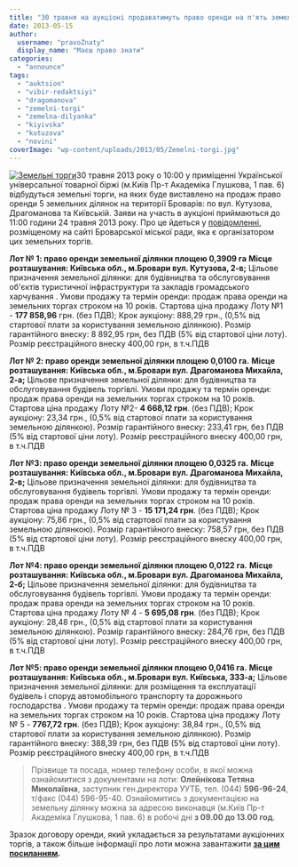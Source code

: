 ```yaml
---
title: "30 травня на аукціоні продаватимуть право оренди на п'ять земельних ділянок у Броварах"
date: 2013-05-15
author: 
  username: "pravoZnaty"
  display_name: "Маєш право знати"
categories: 
  - "announce"
tags: 
  - "auktsion"
  - "vibir-redaktsiyi"
  - "dragomanova"
  - "zemelni-torgi"
  - "zemelna-dilyanka"
  - "kiyivska"
  - "kutuzova"
  - "novini"
coverImage: "wp-content/uploads/2013/05/Zemelni-torgi.jpg"
---
```


[![Земельні торги](https://mpz.brovary.org/wp-content/uploads/2013/05/Zemelni-torgi.jpg)](https://mpz.brovary.org/wp-content/uploads/2013/05/Zemelni-torgi.jpg)30 травня 2013 року о 10:00 у приміщенні Української універсальної товарної біржі (м.Київ Пр-т Академіка Глушкова, 1 пав. 6) відбудуться земельні торги, на яких буде виставлено на продаж право оренди 5 земельних ділянок на території Броварів: по вул. Кутузова, Драгоманова та Київській. Заяви на участь в аукціоні приймаються до 11:00 години 24 травня 2013 року. Про це йдеться у [повідомленні](http://docs.pravo-znaty.org.ua/p7325/30.04.2013), розміщеному на сайті Броварської міської ради, яка є організатором цих земельних торгів.

**Лот № 1: право оренди земельної ділянки площею 0,3909 га** **Місце розташування: Київська обл., м.Бровари вул. Кутузова, 2-в;** Цільове призначення земельної ділянки: для будівництва та обслуговування об'єктів туристичної інфраструктури та закладів громадського харчування . Умови продажу та термін оренди: продаж права оренди на земельних торгах строком на 10 років. Стартова ціна продажу Лоту №1 - **177 858,96** грн. (без ПДВ); Крок аукціону: 888,29 грн., (0,5% від стартової плати за користування земельною ділянкою). Розмір гарантійного внеску: 8 892,95 грн, без ПДВ (5% від стартової ціни лоту). Розмір реєстраційного внеску 400,00 грн, в т.ч.ПДВ

**Лот № 2: право оренди земельної ділянки площею 0,0100 га.** **Місце розташування: Київська обл., м.Бровари вул. Драгоманова Михайла, 2-а;** Цільове призначення земельної ділянки: для будівництва та обслуговування будівель торгівлі. Умови продажу та термін оренди: продаж права оренди на земельних торгах строком на 10 років. Стартова ціна продажу Лоту №2- **4 668,12 грн**. (без ПДВ); Крок аукціону: 23,34 грн., (0,5% від стартової плати за користування земельною ділянкою). Розмір гарантійного внеску: 233,41 грн, без ПДВ (5% від стартової ціни лоту). Розмір реєстраційного внеску 400,00 грн, в т.ч.ПДВ

**Лот №3: право оренди земельної ділянки площею 0,0325 га.** **Місце розташування: Київська обл., м.Бровари вул. Драгоманова Михайла, 2-в;** Цільове призначення земельної ділянки: для будівництва та обслуговування будівель торгівлі. Умови продажу та термін оренди: продаж права оренди на земельних торгах строком на 10 років. Стартова ціна продажу Лоту № 3 - **15 171,24 грн**. (без ПДВ); Крок аукціону: 75,86 грн., (0,5% від стартової плати за користування земельною ділянкою). Розмір гарантійного внеску: 758,57 грн, без ПДВ (5% від стартової ціни лоту). Розмір реєстраційного внеску 400,00 грн, в т.ч.ПДВ

**Лот №4: право оренди земельної ділянки площею 0,0122 га.** **Місце розташування: Київська обл., м.Бровари вул. Драгоманова Михайла, 2-б;** Цільове призначення земельної ділянки: для будівництва та обслуговування будівель торгівлі. Умови продажу та термін оренди: продаж права оренди на земельних торгах строком на 10 років. Стартова ціна продажу Лоту № 4 - **5 695,08 грн**. (без ПДВ); Крок аукціону: 28,48 грн., (0,5% від стартової плати за користування земельною ділянкою). Розмір гарантійного внеску: 284,76 грн, без ПДВ (5% від стартової ціни лоту). Розмір реєстраційного внеску 400,00 грн, в т.ч.ПДВ

**Лот №5: право оренди земельної ділянки площею 0,0416 га.** **Місце розташування: Київська обл., м.Бровари вул. Київська, 333-а;** Цільове призначення земельної ділянки: для розміщення та експлуатації будівель і споруд автомобільного транспорту та дорожнього господарства . Умови продажу та термін оренди: продаж права оренди на земельних торгах строком на 10 років. Стартова ціна продажу Лоту № 5 - **7767,72 грн**. (без ПДВ); Крок аукціону: 38,84 грн., (0,5% від стартової плати за користування земельною ділянкою). Розмір гарантійного внеску: 388,39 грн, без ПДВ (5% від стартової ціни лоту). Розмір реєстраційного внеску 400,00 грн, в т.ч.ПДВ

> Прізвище та посада, номер телефону особи, в якої можна ознайомитися з документами на лоти: **Олейнікова Тетяна Миколаївна**, заступник ген.директора УУТБ, тел. (044) **596-96-24**, т/факс (044) 596-95-40. Ознайомитись з документацією на земельну ділянку можна за адресою виконавця (м.Київ Пр-т Академіка Глушкова, 1 пав. 6) в робочі дні **з 09.00 до 13.00 год**.

Зразок договору оренди, який укладається за результатами аукціонних торгів, а також більше інформації про лоти можна завантажити **[за цим посиланням](http://docs.pravo-znaty.org.ua/f?u=https%3A%2F%2Fskydrive.live.com%2Fredir%3Fresid%3D72571393D4771099!589%26amp%3Bauthkey%3D!AGhZnO2hBVbye6o).**
